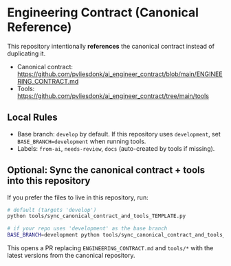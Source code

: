 # Engineering Contract (Canonical Reference)

This repository intentionally **references** the canonical contract instead of duplicating it.

- Canonical contract: https://github.com/pvliesdonk/ai_engineer_contract/blob/main/ENGINEERING_CONTRACT.md
- Tools: https://github.com/pvliesdonk/ai_engineer_contract/tree/main/tools

## Local Rules

- Base branch: `develop` by default. If this repository uses `development`, set `BASE_BRANCH=development` when running tools.
- Labels: `from-ai`, `needs-review`, `docs` (auto-created by tools if missing).

## Optional: Sync the canonical contract + tools into this repository

If you prefer the files to live in this repository, run:
```bash
# default (targets 'develop')
python tools/sync_canonical_contract_and_tools_TEMPLATE.py

# if your repo uses 'development' as the base branch
BASE_BRANCH=development python tools/sync_canonical_contract_and_tools_TEMPLATE.py
```
This opens a PR replacing `ENGINEERING_CONTRACT.md` and `tools/*` with the latest versions from the canonical repository.


